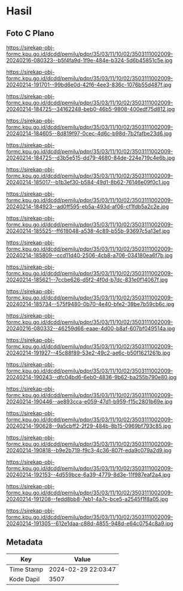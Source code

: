 # Hasil

## Foto C Plano

https://sirekap-obj-formc.kpu.go.id/dcdd/pemilu/pdpr/35/03/11/10/02/3503111002009-20240216-080323--b5f4fa9d-1f9e-484e-b324-5d6b45851c5e.jpg

https://sirekap-obj-formc.kpu.go.id/dcdd/pemilu/pdpr/35/03/11/10/02/3503111002009-20240214-191701--99bd6e0d-42f6-4ee3-836c-1076b55d487f.jpg

https://sirekap-obj-formc.kpu.go.id/dcdd/pemilu/pdpr/35/03/11/10/02/3503111002009-20240214-184725--34162248-beb0-46b5-9808-400edf75d812.jpg

https://sirekap-obj-formc.kpu.go.id/dcdd/pemilu/pdpr/35/03/11/10/02/3503111002009-20240214-184605--8d819f97-0cec-4d6c-b98d-7b2fafbe23d6.jpg

https://sirekap-obj-formc.kpu.go.id/dcdd/pemilu/pdpr/35/03/11/10/02/3503111002009-20240214-184725--d3b5e515-dd79-4680-84de-224e719c4e6b.jpg

https://sirekap-obj-formc.kpu.go.id/dcdd/pemilu/pdpr/35/03/11/10/02/3503111002009-20240214-185017--b1b3ef30-b584-49d1-8b62-76146e09f0c1.jpg

https://sirekap-obj-formc.kpu.go.id/dcdd/pemilu/pdpr/35/03/11/10/02/3503111002009-20240214-184923--ad0ff595-eb5a-493d-af06-cf1fdb5a2c2e.jpg

https://sirekap-obj-formc.kpu.go.id/dcdd/pemilu/pdpr/35/03/11/10/02/3503111002009-20240214-185525--ff618048-a538-4c89-b55b-93697c5a13ef.jpg

https://sirekap-obj-formc.kpu.go.id/dcdd/pemilu/pdpr/35/03/11/10/02/3503111002009-20240214-185809--ccd11d40-2506-4cb8-a706-034180ea6f7b.jpg

https://sirekap-obj-formc.kpu.go.id/dcdd/pemilu/pdpr/35/03/11/10/02/3503111002009-20240214-185621--7ccbe626-d5f2-4f0d-b7dc-831e0f14067f.jpg

https://sirekap-obj-formc.kpu.go.id/dcdd/pemilu/pdpr/35/03/11/10/02/3503111002009-20240214-185734--575f9480-0b70-4e40-bfe2-39be7b59cb6c.jpg

https://sirekap-obj-formc.kpu.go.id/dcdd/pemilu/pdpr/35/03/11/10/02/3503111002009-20240216-080332--46259d66-eaae-4d00-b8af-607bf049514a.jpg

https://sirekap-obj-formc.kpu.go.id/dcdd/pemilu/pdpr/35/03/11/10/02/3503111002009-20240214-191927--45c88f89-53e2-49c2-ae6c-b50f1621261b.jpg

https://sirekap-obj-formc.kpu.go.id/dcdd/pemilu/pdpr/35/03/11/10/02/3503111002009-20240214-190243--dfc04bd6-6eb0-4836-9b62-ba255b790e80.jpg

https://sirekap-obj-formc.kpu.go.id/dcdd/pemilu/pdpr/35/03/11/10/02/3503111002009-20240214-190446--ae893cca-e059-47d1-b959-f15c2801b69e.jpg

https://sirekap-obj-formc.kpu.go.id/dcdd/pemilu/pdpr/35/03/11/10/02/3503111002009-20240214-190628--9a5cbff2-2f29-484b-8b15-0969bf793c85.jpg

https://sirekap-obj-formc.kpu.go.id/dcdd/pemilu/pdpr/35/03/11/10/02/3503111002009-20240214-190818--b9e2b719-f9c3-4c36-807f-eda9c079a2d9.jpg

https://sirekap-obj-formc.kpu.go.id/dcdd/pemilu/pdpr/35/03/11/10/02/3503111002009-20240214-192153--4d559bce-6a39-4779-8d3e-11f987eaf2a4.jpg

https://sirekap-obj-formc.kpu.go.id/dcdd/pemilu/pdpr/35/03/11/10/02/3503111002009-20240214-191208--fedd8bb8-7eb1-4a7c-bce5-a2545f1f8a05.jpg

https://sirekap-obj-formc.kpu.go.id/dcdd/pemilu/pdpr/35/03/11/10/02/3503111002009-20240214-191305--612e1daa-c88d-4855-948d-e64c0754c8a9.jpg


## Metadata

| Key        | Value               |
| ---------- | ------------------- |
| Time Stamp | 2024-02-29 22:03:47 |
| Kode Dapil | 3507                |



